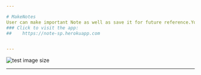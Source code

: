 ```yaml
---

# MakeNotes
User can make important Note as well as save it for future reference.You can mark important as well as non important which makes it very easy to distinguish between different notes.(Html,Bootstrap,CSS,Javascript) 
### Click to visit the app: 
##    https://note-sp.herokuapp.com


---
```


![test image size](https://raw.githubusercontent.com/SamirPaul1/MakeNotes/main/makemynotes.png)


---

